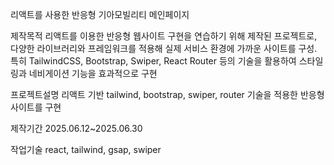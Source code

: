 리액트를 사용한 반응형 기아모빌리티 메인페이지

제작목적
리액트를 이용한 반응형 웹사이트 구현을 연습하기 위해 제작된 프로젝트로, 다양한 라이브러리와 프레임워크를 적용해 실제 서비스 환경에 가까운 사이트를 구성. 특히 TailwindCSS, Bootstrap, Swiper, React Router 등의 기술을 활용하여 스타일링과 네비게이션 기능을 효과적으로 구현

프로젝트설명
리액트 기반 tailwind, bootstrap, swiper, router 기술을 적용한 반응형 사이트를 구현

제작기간
2025.06.12~2025.06.30

작업기술
react, tailwind, gsap, swiper
